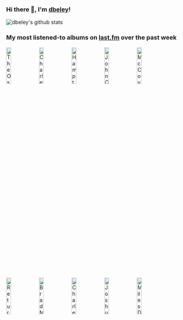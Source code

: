 ### Hi there 👋, I'm [dbeley](https://dbeley.ovh/en)!

![dbeley's github stats](https://github-readme-stats.vercel.app/api?username=dbeley)

### My most listened-to albums on [last.fm](https://www.last.fm/user/d_beley) over the past week

[<img src='https://lastfm.freetls.fastly.net/i/u/300x300/30b0db96c46a3aebe7a0a968b532c306.jpg' width='16%' height='16%' alt='The Oscar Peterson Trio - Night Train'>](https://www.last.fm/music/the%2boscar%2bpeterson%2btrio/night%2btrain)&nbsp;
[<img src='https://lastfm.freetls.fastly.net/i/u/300x300/76e44ee61a5c455a915f65458151edc8.png' width='16%' height='16%' alt='Charles Mingus - Mingus Ah Um'>](https://www.last.fm/music/charles%2bmingus/mingus%2bah%2bum)&nbsp;
[<img src='https://lastfm.freetls.fastly.net/i/u/300x300/fd56c8f87b642591fee13c4db1eda3d7.jpg' width='16%' height='16%' alt='Hampton Hawes - The Trio, Volume 3: Everybody Likes Hampton Hawes'>](https://www.last.fm/music/hampton%2bhawes/the%2btrio%252c%2bvolume%2b3%253a%2beverybody%2blikes%2bhampton%2bhawes)&nbsp;
[<img src='https://lastfm.freetls.fastly.net/i/u/300x300/48a83d7febdf48afaeabcd013dc4b012.jpg' width='16%' height='16%' alt='John Coltrane and Johnny Hartman - John Coltrane and Johnny Hartman'>](https://www.last.fm/music/john%2bcoltrane%2band%2bjohnny%2bhartman/john%2bcoltrane%2band%2bjohnny%2bhartman)&nbsp;
[<img src='https://lastfm.freetls.fastly.net/i/u/300x300/32ee17e667c34d1fcd9a765e4f20eaa8.png' width='16%' height='16%' alt='McCoy Tyner - The Real McCoy'>](https://www.last.fm/music/mccoy%2btyner/the%2breal%2bmccoy)&nbsp;
<br>
[<img src='https://lastfm.freetls.fastly.net/i/u/300x300/8872adb5bb46406196a44fa7e7e9128f.png' width='16%' height='16%' alt='Return to Forever - Light as a Feather'>](https://www.last.fm/music/return%2bto%2bforever/light%2bas%2ba%2bfeather)&nbsp;
[<img src='https://lastfm.freetls.fastly.net/i/u/300x300/09d779833c16d8cebffbf56a4e8d0ff9.jpg' width='16%' height='16%' alt='Brad Mehldau - Introducing Brad Mehldau'>](https://www.last.fm/music/brad%2bmehldau/introducing%2bbrad%2bmehldau)&nbsp;
[<img src='https://lastfm.freetls.fastly.net/i/u/300x300/1bc10681bd024639b45806f4ca797f2c.png' width='16%' height='16%' alt='Charles Mingus - The Black Saint and the Sinner Lady'>](https://www.last.fm/music/charles%2bmingus/the%2bblack%2bsaint%2band%2bthe%2bsinner%2blady)&nbsp;
[<img src='https://lastfm.freetls.fastly.net/i/u/300x300/b45c87bbe289e2449090ee88caaf0808.jpg' width='16%' height='16%' alt='Joshua Redman Quartet - MoodSwing'>](https://www.last.fm/music/joshua%2bredman%2bquartet/moodswing)&nbsp;
[<img src='https://lastfm.freetls.fastly.net/i/u/300x300/fee5867a0fc9228dd7cce408bf7eb3db.jpg' width='16%' height='16%' alt='Miles Davis - Bags Groove'>](https://www.last.fm/music/miles%2bdavis/bags%2527%2bgroove)&nbsp;
<br>
